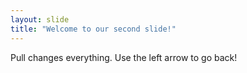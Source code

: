 ```yaml
---
layout: slide
title: "Welcome to our second slide!"
---
```

Pull changes everything.
Use the left arrow to go back!
